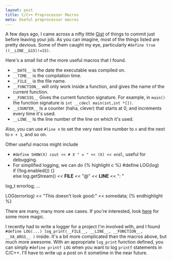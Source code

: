 ```yaml
---
layout: post
title: C/C++ Preprocessor Macros
meta: Useful preprocessor macros
---
```


A few days ago, I came across a nifty little [Gist](https://gist.github.com/aras-p/6224951) of things to commit just before leaving your job. As you can imagine, most of the things listed are pretty devious. Some of them caught my eye, particularly  `#define true ((__LINE__&15)!=15)`.

Here's a small list of the more useful macros that I found.

* `__DATE__` is the date the executable was compiled on.
* `__TIME__` is the compilation time.
* `__FILE__` is the file name.
* `__FUNCTION__` will only work inside a function, and gives the name of the current function.
* `__FUNCSIG__` Gives the current function signature. For example, in `main()` the function signature is `int __cdecl main(int,int *[])`.
* `__COUNTER__` Is a counter (haha, clever) that starts at 0, and increments every time it's used.
* `__LINE__` Is the line number of the line on which it's used.

Also, you can use `#line n` to set the very next line number to `n` and the next to `n + 1`, and so on.

Other useful macros might include

* `#define SHOW(X) cout << # X " = " << (X) << endl`, useful for debugging.
* For simplified logging, we can do
  {% highlight c %}
#define LOG(log)                                            \
if (!log.enabled()) {}                                      \
else log.getStream() << __FILE__ << "@" << __LINE__ << ": "

log_t errorlog;
...

LOG(errorlog) << "This doesn't look good:" << somedata;
  {% endhighlight %}

There are many, many more use cases. If you're interested, look [here](http://jhnet.co.uk/articles/cpp_magic) for some more magic.

I recently had to write a logger for a project I'm involved with, and I found `#define LOG(...) log_print(__FILE__, __LINE__, __FUNCTION__, __VA_ARGS__ )` inside. It's a bit more complicated than the macros above, but much more awesome. With an appropriate `log_print` function defined, you can simply `#define printf LOG` when you want to log `printf` statements in C/C++. I'll have to write up a post on it sometime in the near future.
